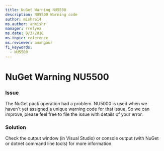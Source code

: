 ```yaml
---
title: NuGet Warning NU5500
description: NU5500 Warning code
author: mishra14
ms.author: anmishr
manager: rrelyea
ms.date: 8/3/2018
ms.topic: reference
ms.reviewer: anangaur
f1_keywords:
  - NU5500
---
```


# NuGet Warning NU5500

### Issue

The NuGet pack operation had a problem. NU5000 is used when we haven't yet assigned a unique warning code for that issue. So we can improve, please feel free to file the issue with details of your error.


### Solution

Check the output window (in Visual Studio) or console output (with NuGet or dotnet command line tools) for more information.


